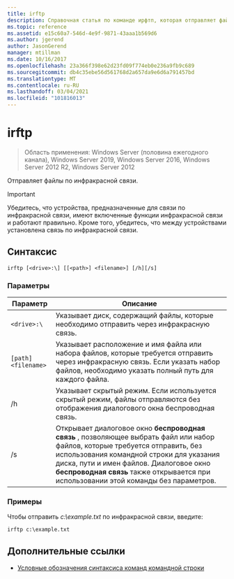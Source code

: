 ```yaml
---
title: irftp
description: Справочная статья по команде ирфтп, которая отправляет файлы по инфракрасной связи.
ms.topic: reference
ms.assetid: e15c60a7-546d-4e9f-9871-43aaa1b569d6
ms.author: jgerend
author: JasonGerend
manager: mtillman
ms.date: 10/16/2017
ms.openlocfilehash: 23a366f398e62d23fd09f774eb0e236a9fb9c689
ms.sourcegitcommit: db4c35ebe56d561768d2a657da9e6d6a791457bd
ms.translationtype: MT
ms.contentlocale: ru-RU
ms.lasthandoff: 03/04/2021
ms.locfileid: "101816013"
---
```

# <a name="irftp"></a>irftp

> Область применения: Windows Server (половина ежегодного канала), Windows Server 2019, Windows Server 2016, Windows Server 2012 R2, Windows Server 2012

Отправляет файлы по инфракрасной связи.

> [!IMPORTANT]
> Убедитесь, что устройства, предназначенные для связи по инфракрасной связи, имеют включенные функции инфракрасной связи и работают правильно. Кроме того, убедитесь, что между устройствами установлена связь по инфракрасной связи.

## <a name="syntax"></a>Синтаксис

```
irftp [<drive>:\] [[<path>] <filename>] [/h][/s]
```

### <a name="parameters"></a>Параметры

| Параметр | Описание |
| --------- | ----------- |
| `<drive>:\` | Указывает диск, содержащий файлы, которые необходимо отправить через инфракрасную связь. |
| `[path]<filename>` | Указывает расположение и имя файла или набора файлов, которые требуется отправить через инфракрасную связь. Если указать набор файлов, необходимо указать полный путь для каждого файла. |
| /h | Указывает скрытый режим. Если используется скрытый режим, файлы отправляются без отображения диалогового окна беспроводная связь. |
| /s | Открывает диалоговое окно **беспроводная связь** , позволяющее выбрать файл или набор файлов, которые требуется отправить, без использования командной строки для указания диска, пути и имен файлов. Диалоговое окно **беспроводная связь** также открывается при использовании этой команды без параметров. |

### <a name="examples"></a>Примеры

Чтобы отправить *c:\example.txt* по инфракрасной связи, введите:

```
irftp c:\example.txt
```

## <a name="additional-references"></a>Дополнительные ссылки

- [Условные обозначения синтаксиса команд командной строки](command-line-syntax-key.md)
